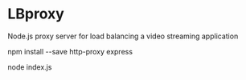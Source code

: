 # LBproxy
Node.js proxy server for load balancing a video streaming application

npm install --save http-proxy express

node index.js
